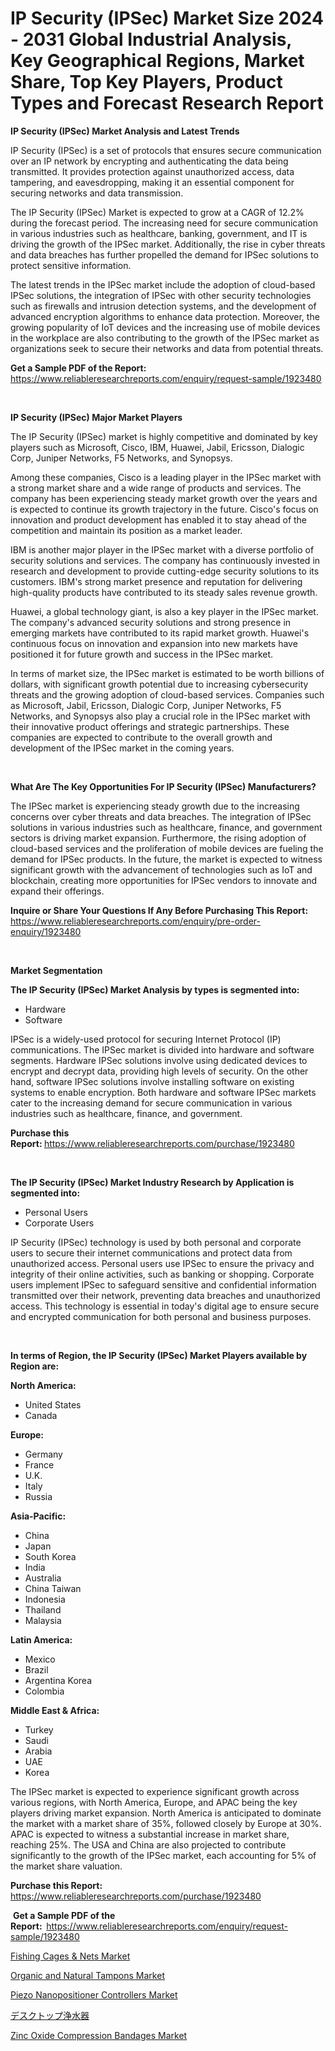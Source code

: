<p><h1>IP Security (IPSec) Market Size 2024 - 2031 Global Industrial Analysis, Key Geographical Regions, Market Share, Top Key Players, Product Types and Forecast Research Report</h1></p><p><strong>IP Security (IPSec) Market Analysis and Latest Trends</strong></p>
<p><p>IP Security (IPSec) is a set of protocols that ensures secure communication over an IP network by encrypting and authenticating the data being transmitted. It provides protection against unauthorized access, data tampering, and eavesdropping, making it an essential component for securing networks and data transmission.</p><p>The IP Security (IPSec) Market is expected to grow at a CAGR of 12.2% during the forecast period. The increasing need for secure communication in various industries such as healthcare, banking, government, and IT is driving the growth of the IPSec market. Additionally, the rise in cyber threats and data breaches has further propelled the demand for IPSec solutions to protect sensitive information.</p><p>The latest trends in the IPSec market include the adoption of cloud-based IPSec solutions, the integration of IPSec with other security technologies such as firewalls and intrusion detection systems, and the development of advanced encryption algorithms to enhance data protection. Moreover, the growing popularity of IoT devices and the increasing use of mobile devices in the workplace are also contributing to the growth of the IPSec market as organizations seek to secure their networks and data from potential threats.</p></p>
<p><strong>Get a Sample PDF of the Report:&nbsp;</strong> <a href="https://www.reliableresearchreports.com/enquiry/request-sample/1923480">https://www.reliableresearchreports.com/enquiry/request-sample/1923480</a></p>
<p>&nbsp;</p>
<p><strong>IP Security (IPSec) Major Market Players</strong></p>
<p><p>The IP Security (IPSec) market is highly competitive and dominated by key players such as Microsoft, Cisco, IBM, Huawei, Jabil, Ericsson, Dialogic Corp, Juniper Networks, F5 Networks, and Synopsys. </p><p>Among these companies, Cisco is a leading player in the IPSec market with a strong market share and a wide range of products and services. The company has been experiencing steady market growth over the years and is expected to continue its growth trajectory in the future. Cisco's focus on innovation and product development has enabled it to stay ahead of the competition and maintain its position as a market leader.</p><p>IBM is another major player in the IPSec market with a diverse portfolio of security solutions and services. The company has continuously invested in research and development to provide cutting-edge security solutions to its customers. IBM's strong market presence and reputation for delivering high-quality products have contributed to its steady sales revenue growth.</p><p>Huawei, a global technology giant, is also a key player in the IPSec market. The company's advanced security solutions and strong presence in emerging markets have contributed to its rapid market growth. Huawei's continuous focus on innovation and expansion into new markets have positioned it for future growth and success in the IPSec market.</p><p>In terms of market size, the IPSec market is estimated to be worth billions of dollars, with significant growth potential due to increasing cybersecurity threats and the growing adoption of cloud-based services. Companies such as Microsoft, Jabil, Ericsson, Dialogic Corp, Juniper Networks, F5 Networks, and Synopsys also play a crucial role in the IPSec market with their innovative product offerings and strategic partnerships. These companies are expected to contribute to the overall growth and development of the IPSec market in the coming years.</p></p>
<p>&nbsp;</p>
<p><strong>What Are The Key Opportunities For IP Security (IPSec) Manufacturers?</strong></p>
<p><p>The IPSec market is experiencing steady growth due to the increasing concerns over cyber threats and data breaches. The integration of IPSec solutions in various industries such as healthcare, finance, and government sectors is driving market expansion. Furthermore, the rising adoption of cloud-based services and the proliferation of mobile devices are fueling the demand for IPSec products. In the future, the market is expected to witness significant growth with the advancement of technologies such as IoT and blockchain, creating more opportunities for IPSec vendors to innovate and expand their offerings.</p></p>
<p><strong>Inquire or Share Your Questions If Any Before Purchasing This Report:</strong> <a href="https://www.reliableresearchreports.com/enquiry/pre-order-enquiry/1923480">https://www.reliableresearchreports.com/enquiry/pre-order-enquiry/1923480</a></p>
<p>&nbsp;</p>
<p><strong>Market Segmentation</strong></p>
<p><strong>The IP Security (IPSec) Market Analysis by types is segmented into:</strong></p>
<p><ul><li>Hardware</li><li>Software</li></ul></p>
<p><p>IPSec is a widely-used protocol for securing Internet Protocol (IP) communications. The IPSec market is divided into hardware and software segments. Hardware IPSec solutions involve using dedicated devices to encrypt and decrypt data, providing high levels of security. On the other hand, software IPSec solutions involve installing software on existing systems to enable encryption. Both hardware and software IPSec markets cater to the increasing demand for secure communication in various industries such as healthcare, finance, and government.</p></p>
<p><strong>Purchase this Report:&nbsp;</strong><a href="https://www.reliableresearchreports.com/purchase/1923480">https://www.reliableresearchreports.com/purchase/1923480</a></p>
<p>&nbsp;</p>
<p><strong>The IP Security (IPSec) Market Industry Research by Application is segmented into:</strong></p>
<p><ul><li>Personal Users</li><li>Corporate Users</li></ul></p>
<p><p>IP Security (IPSec) technology is used by both personal and corporate users to secure their internet communications and protect data from unauthorized access. Personal users use IPSec to ensure the privacy and integrity of their online activities, such as banking or shopping. Corporate users implement IPSec to safeguard sensitive and confidential information transmitted over their network, preventing data breaches and unauthorized access. This technology is essential in today's digital age to ensure secure and encrypted communication for both personal and business purposes.</p></p>
<p>&nbsp;</p>
<p><strong>In terms of Region, the IP Security (IPSec) Market Players available by Region are:</strong></p>
<p>
    <p> <strong> North America: </strong>
        <ul>
            <li>United States</li>
            <li>Canada</li>
        </ul>
        </p> 
    <p> <strong> Europe: </strong>
        <ul>
            <li>Germany</li>
            <li>France</li>
            <li>U.K.</li>
            <li>Italy</li>
            <li>Russia</li>
        </ul>
        </p> 
    <p> <strong> Asia-Pacific: </strong>
        <ul>
            <li>China</li>
            <li>Japan</li>
            <li>South Korea</li>
            <li>India</li>
            <li>Australia</li>
            <li>China Taiwan</li>
            <li>Indonesia</li>
            <li>Thailand</li>
            <li>Malaysia</li>
        </ul>
        </p> 
    <p> <strong> Latin America: </strong>
        <ul>
            <li>Mexico</li>
            <li>Brazil</li>
            <li>Argentina Korea</li>
            <li>Colombia</li>
        </ul>
        </p> 
    <p> <strong> Middle East & Africa: </strong>
        <ul>
            <li>Turkey</li>
            <li>Saudi</li>
            <li>Arabia</li>
            <li>UAE</li>
            <li>Korea</li>
        </ul>
    </p>
    </p>
<p><p>The IPSec market is expected to experience significant growth across various regions, with North America, Europe, and APAC being the key players driving market expansion. North America is anticipated to dominate the market with a market share of 35%, followed closely by Europe at 30%. APAC is expected to witness a substantial increase in market share, reaching 25%. The USA and China are also projected to contribute significantly to the growth of the IPSec market, each accounting for 5% of the market share valuation.</p></p>
<p><strong>Purchase this Report: </strong><a href="https://www.reliableresearchreports.com/purchase/1923480">https://www.reliableresearchreports.com/purchase/1923480</a></p>
<p>&nbsp;<strong>Get a Sample PDF of the Report:&nbsp;&nbsp;</strong><a href="https://www.reliableresearchreports.com/enquiry/request-sample/1923480">https://www.reliableresearchreports.com/enquiry/request-sample/1923480</a></p>
<p><strong></strong></p>
<p><p><a href="https://github.com/shotows/Market-Research-Report-List-1/blob/main/fishing-cages-nets-market.md">Fishing Cages & Nets Market</a></p><p><a href="https://view.publitas.com/reportprime-1/organic-and-natural-tampons-market-size-growth-and-forecast-from-2024-2031/">Organic and Natural Tampons Market</a></p><p><a href="https://gamy-alyssum-396.notion.site/Piezo-Nanopositioner-Controllers-Market-Research-Report-Provides-Critical-Insights-that-can-help-Sha-0546e31886db4219a399bbfd68db15b3">Piezo Nanopositioner Controllers Market</a></p><p><a href="https://medium.com/@yaren_68-91/%E3%83%87%E3%82%B9%E3%82%AF%E3%83%88%E3%83%83%E3%83%97%E3%82%A6%E3%82%A9%E3%83%BC%E3%82%BF%E3%83%BC%E3%83%94%E3%83%A5%E3%83%AA%E3%83%95%E3%82%A1%E3%82%A4%E3%83%A4%E3%83%BC%E5%B8%82%E5%A0%B4-%E5%B8%82%E5%A0%B4cagr-%E5%B8%82%E5%A0%B4%E3%83%88%E3%83%AC%E3%83%B3%E3%83%89-%E6%88%90%E9%95%B7%E6%88%A6%E7%95%A5%E3%81%B8%E3%81%AE%E6%B4%9E%E5%AF%9F-53893d8aa4c7">デスクトップ浄水器</a></p><p><a href="https://boundless-drawbridge-702.notion.site/Zinc-Oxide-Compression-Bandages-Market-Dynamics-2024-2031-Also-about-Its-Market-Trends-Projections-253a5c8b948146c8ba922f9be6843c2d">Zinc Oxide Compression Bandages Market</a></p></p>